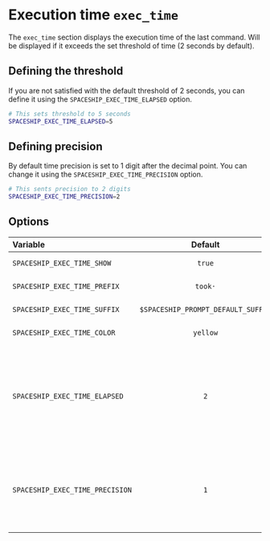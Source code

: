 # Execution time `exec_time`

The `exec_time` section displays the execution time of the last command. Will be displayed if it exceeds the set threshold of time (2 seconds by default).

## Defining the threshold

If you are not satisfied with the default threshold of 2 seconds, you can define it using the `SPACESHIP_EXEC_TIME_ELAPSED` option.

```zsh title=".zshrc"
# This sets threshold to 5 seconds
SPACESHIP_EXEC_TIME_ELAPSED=5
```

## Defining precision

By default time precision is set to 1 digit after the decimal point. You can change it using the `SPACESHIP_EXEC_TIME_PRECISION` option.

```zsh title=".zshrc"
# This sents precision to 2 digits
SPACESHIP_EXEC_TIME_PRECISION=2
```

## Options

| Variable                        |              Default               | Meaning                                                          |
|:------------------------------- |:----------------------------------:| ---------------------------------------------------------------- |
| `SPACESHIP_EXEC_TIME_SHOW`      |               `true`               | Show section                                                     |
| `SPACESHIP_EXEC_TIME_PREFIX`    |              `took·`               | Section's prefix                                                 |
| `SPACESHIP_EXEC_TIME_SUFFIX`    | `$SPACESHIP_PROMPT_DEFAULT_SUFFIX` | Section's suffix                                                 |
| `SPACESHIP_EXEC_TIME_COLOR`     |              `yellow`              | Section's color                                                  |
| `SPACESHIP_EXEC_TIME_ELAPSED`   |                `2`                 | The minimum number of seconds for showing execution time section |
| `SPACESHIP_EXEC_TIME_PRECISION` |                `1`                 | Number of digits to use in the fractional part of the time value |
